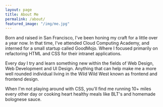 ```yaml
---
layout: page
title: About Me
permalink: /about/
featured_image: "/img/me.jpg"
---
```


Born and raised in San Francisco, I've been honing my craft for a little over a year now.  In that time, I've attended Cloud Computing Academy, and interned for a small startup called GoodMojo.  Where I focused primarily on refactoring HTML and CSS for their intranet applications.

Every day I try and learn something new within the fields of Web Design, Web Development and UI Design.  Anything that can help make me a more well rounded individual living in the Wild Wild West known as frontend and frontend design.

When I'm not playing around with CSS, you'll find me running 10+ miles every other day or cooking heart healthy meals like BLT's and homemade bolognese sauce.
